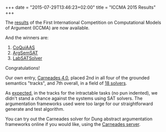 +++
date = "2015-07-29T13:46:23+02:00"
title = "ICCMA 2015 Results"
+++

The [results](http://argumentationcompetition.org/2015/results.html)
of the First International Competition on Computational Models of
Argument (ICCMA) are now available.

And the winners are:

1. [CoQuiAAS](http://argumentationcompetition.org/2015/pdf/paper_8.pdf)
2. [ArgSemSAT](http://argumentationcompetition.org/2015/pdf/paper_10.pdf)
3. [LabSATSolver](http://argumentationcompetition.org/2015/pdf/paper_4.pdf)

Congratulations!

Our own entry, [Carneades
4.0](http://argumentationcompetition.org/2015/pdf/paper_5.pdf), placed 2nd in all four
of the grounded semantics "tracks", and 7th overall, in a field of [18
solvers](http://argumentationcompetition.org/2015/solvers.html).

As
[expected](http://argumentationcompetition.org/2015/pdf/paper_5.pdf),
in the tracks for the intractable tasks (no pun indented), we didn't
stand a chance against the systems using SAT solvers. The
argumentation frameworks used were too large for our straightforward
generate and test algorithm.

You can try out the Carneades solver for Dung abstract argumentation
frameworks online if you would like, using the [Carneades
server](http://carneades.fokus.fraunhofer.de).
